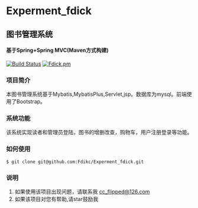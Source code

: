 # Experment_fdick
## 图书管理系统

#### 基于Spring+Spring MVC(Maven方式构建)

[![Build Status](https://fdick-1312693144.cos.ap-beijing.myqcloud.com/Fdick/img/202211012228722.svg)](https://travis-ci.org/withstars/Books-Management-System)
[![Fdick.pm](https://fdick-1312693144.cos.ap-beijing.myqcloud.com/Fdick/img/202211012227736.svg)](https://github.com/withstars/Books-Management-System)

### 项目简介

本图书管理系统基于Mybatis,MybatisPlus,Servlet,jsp。数据库为mysql。前端使用了Bootstrap。 

### 系统功能

该系统实现读者和管理员登陆，图书的增删改查，购物车，用户注册登录等功能。

### 如何使用

```
$ git clone git@github.com:Fdikc/Experment_fdick.git
```

### 说明<br/>

1. 如果使用该项目出现问题，请联系我 cc_flipped@126.com
2. 如果该项目对您有帮助,请star鼓励我
